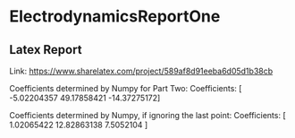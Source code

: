 # ElectrodynamicsReportOne

## Latex Report

Link: https://www.sharelatex.com/project/589af8d91eeba6d05d1b38cb

Coefficients determined by Numpy for Part Two: Coefficients: [ -5.02204357  49.17858421 -14.37275172]

Coefficients determined by Numpy, if ignoring the last point: Coefficients: [  1.02065422  12.82863138   7.5052104 ]